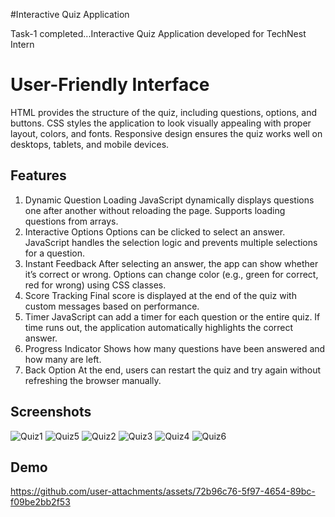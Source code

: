 
#Interactive Quiz Application

Task-1 completed...Interactive Quiz Application developed for TechNest Intern
# User-Friendly Interface
HTML provides the structure of the quiz, including questions, options, and buttons.
CSS styles the application to look visually appealing with proper layout, colors, and fonts.
Responsive design ensures the quiz works well on desktops, tablets, and mobile devices.

## Features

1. Dynamic Question Loading
JavaScript dynamically displays questions one after another without reloading the page.
Supports loading questions from arrays.
2. Interactive Options
Options can be clicked to select an answer.
JavaScript handles the selection logic and prevents multiple selections for a question.
3. Instant Feedback
After selecting an answer, the app can show whether it’s correct or wrong.
Options can change color (e.g., green for correct, red for wrong) using CSS classes.
4. Score Tracking
Final score is displayed at the end of the quiz with custom messages based on performance.
5. Timer 
JavaScript can add a timer for each question or the entire quiz.
If time runs out, the application automatically highlights the correct answer.
6. Progress Indicator
Shows how many questions have been answered and how many are left.
7. Back Option
At the end, users can restart the quiz and try again without refreshing the browser manually.




## Screenshots

![Quiz1](https://github.com/user-attachments/assets/4e21c7bf-3ff3-4345-9ab8-6f90a6a6b7f2)
![Quiz5](https://github.com/user-attachments/assets/7a31d288-ceab-40eb-a242-fbdb13c05020)
![Quiz2](https://github.com/user-attachments/assets/c6f3fb17-2b74-48a4-b0b3-d8ad1b068248)
![Quiz3](https://github.com/user-attachments/assets/962e93ce-95f8-4754-ad16-451c1971d66a)
![Quiz4](https://github.com/user-attachments/assets/c520e1fc-c9ed-458b-8d7f-a66187c0619a)
![Quiz6](https://github.com/user-attachments/assets/a724a17c-0a64-498b-8f2c-2337cc388fb6)





## Demo
https://github.com/user-attachments/assets/72b96c76-5f97-4654-89bc-f09be2bb2f53

